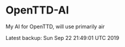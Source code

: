 # OpenTTD-AI
My AI for OpenTTD, will use primarily air

Latest backup: Sun Sep 22 21:49:01 UTC 2019
